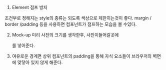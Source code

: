 
1. Element 점프 방지

조건부로 정해지는 style의 종류는 되도록 색상으로 제한히는것이 좋다.
margin / border /padding 등을 사용하면 컴포넌트가 점프하는 모습을 볼 수있다.

2. Mock-up
 미리 사진의 크기를 생각한후, 사진이들어갈곳에 <div/>  를 넣어준다.

3. 여유로운 경계면
	상위 컴포넌트의 padding을 통해
	자식 요소들이 브라우저의 벽면에 맞닿아 있지 않게 해준다.


